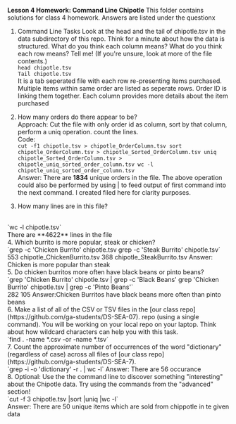 
**Lesson 4 Homework: Command Line Chipotle**
This folder contains solutions for class 4 homework. Answers are listed under the questionx
1. Command Line Tasks
    Look at the head and the tail of chipotle.tsv in the data subdirectory of this repo. Think for a minute about how the data is structured. What do you think each column means? What do you think each row means? Tell me! (If you're unsure, look at more of the file contents.)
    <br>
    `head chipotle.tsv`
    <br>
    `Tail chipotle.tsv`
    <br>
    It is a tab seperated file with each row re-presenting items purchased. Multiple items within same order are listed as seperate rows. Order ID is linking them together. Each column provides more details about the item purchased
    </br>
    
2. How many orders do there appear to be?
    <br>
    Approach: Cut the file with only order id as column, sort by that column, perform a uniq operation. count the lines.
    <br>
    Code:
    <br>
    `cut -f1 chipotle.tsv > chipotle_OrderColumn.tsv
    sort chipotle_OrderColumn.tsv > chipotle_Sorted_OrderColumn.tsv
    uniq chipotle_Sorted_OrderColumn.tsv > chipotle_uniq_sorted_order_column.tsv
    wc -l chipotle_uniq_sorted_order_column.tsv`
    <br>
    Answer:
    There are **1834** unique orders in the file. The above operation could also be performed by using | to feed output of first command into the next command. I created filed here for clarity purposes.
    <br>
3. How many lines are in this file?
  <br>
  `wc -l chipotle.tsv`
  <br>
  There are **4622** lines in the file
  <br>
4. Which burrito is more popular, steak or chicken?
  <br>
  `grep -c 'Chicken Burrito' chipotle.tsv
   grep -c 'Steak Burrito' chipotle.tsv`
   <br>
   553 chipotle_ChickenBurrito.tsv
   368 chipotle_SteakBurrito.tsv
    Answer: Chicken is more popular than steak
  <br>
5. Do chicken burritos more often have black beans or pinto beans?
  <br>
  `grep 'Chicken Burrito' chipotle.tsv | grep -c 'Black Beans'
   grep 'Chicken Burrito' chipotle.tsv | grep -c 'Pinto Beans'`
   <br>
  282
  105
  Answer:Chicken Burritos have black beans more often than pinto beans
  <br>
6. Make a list of all of the CSV or TSV files in the [our class repo] (https://github.com/ga-students/DS-SEA-07). repo (using a single command). You will be working on your local repo on your laptop. Think about how wildcard characters can help you with this task.
  <br>
  `find . -name *.csv -or -name *.tsv`
  <br>
7. Count the approximate number of occurrences of the word "dictionary" (regardless of case) across all files of [our class repo] (https://github.com/ga-students/DS-SEA-7).
  <br>
  `grep -i -o 'dictionary' -r . | wc -l`
  Answer: There are 56 occurance
  <br>
8. Optional: Use the the command line to discover something "interesting" about the Chipotle data. Try using the commands from the "advanced" section!
  <br>
  `cut -f 3 chipotle.tsv |sort |uniq |wc -l`
  <br>
  Answer: There are 50 unique items which are sold from chippotle in te given data
